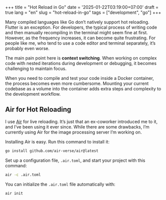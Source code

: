 +++
title = "Hot Reload in Go"
date = '2025-01-22T03:19:00+07:00'
draft = true
lang = "en"
slug = "hot-reload-in-go"
tags = ["development", "go"]
+++

Many compiled languages like Go don’t natively support hot reloading. Flutter is an exception. For developers, the typical process of writing code and then manually recompiling in the terminal might seem fine at first. However, as the frequency increases, it can become quite frustrating. For people like me, who tend to use a code editor and terminal separately, it’s probably even worse.

The main pain point here is **context switching**. When working on complex code with nested iterations during development or debugging, it becomes challenging to maintain focus.

When you need to compile and test your code inside a Docker container, the process becomes even more cumbersome. Mounting your current codebase as a volume into the container adds extra steps and complexity to the development workflow.

## Air for Hot Reloading
I use [Air](https://github.com/air-verse/air) for live reloading. It’s just that an ex-coworker introduced me to it, and I’ve been using it ever since. While there are some drawbacks, I’m currently using Air for the image processing server I’m working on.

Installing Air is easy. Run this command to install it:
```bash
go install github.com/air-verse/air@latest
```

Set up a configuration file, `.air.toml`, and start your project with this command:
```bash
air -c .air.toml
```

You can initialize the `.air.toml` file automatically with:
```bash
air init
```
